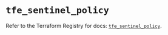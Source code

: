 # `tfe_sentinel_policy`

Refer to the Terraform Registry for docs: [`tfe_sentinel_policy`](https://registry.terraform.io/providers/hashicorp/tfe/0.64.0/docs/resources/sentinel_policy).
